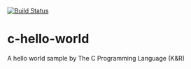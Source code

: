 [![Build Status](https://dev.azure.com/Ted20191028/MyProject_1/_apis/build/status/TedBanana.c-hello-world?branchName=master)](https://dev.azure.com/Ted20191028/MyProject_1/_build/latest?definitionId=7&branchName=master)

# c-hello-world
A hello world sample by The C Programming Language (K&R)


